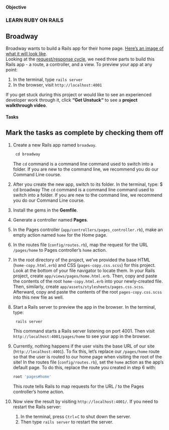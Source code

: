 #### Objective

### LEARN RUBY ON RAILS

## Broadway

Broadway wants to build a Rails app for their home page. <u>Here’s an image of what it will look like</u>.<br>
Looking at the <u>request/response cycle</u>,
we need three parts to build this Rails app - a route, a controller, and a view.
To preview your app at any point:

1. In the terminal, type `rails server`
2. In the browser, visit `http://localhost:4001`

If you get stuck during this project or would like to see an experienced developer work through it,
click **“Get Unstuck“** to see a **project walkthrough video**.

#### Tasks

## Mark the tasks as complete by checking them off

1. Create a new Rails app named `broadway`.

   ```ruby
    cd broadway
   ```

   The `cd` command is a command line command used to switch into a folder.
   If you are new to the command line, we recommend you do our Command Line course.

2. After you create the new app, switch to its folder. In the terminal, type:
   $ cd broadway
   The `cd` command is a command line command used to switch into a folder.
   If you are new to the command line, we recommend you do our Command Line course.

3. Install the gems in the **Gemfile**.

4. Generate a controller named **Pages**.

5. In the Pages controller (`app/controllers/pages_controller.rb`), make an empty action named `home` for the Home page.

6. In the routes file (`config/routes.rb`), map the request for the URL `/pages/home` to Pages controller’s `home` action.

7. In the root directory of the project,
   we’ve provided the base HTML (`home-copy.html.erb`) and CSS (`pages-copy.css.scss`) for this project.
   Look at the bottom of your file navigator to locate them.
   In your Rails project, create `app/views/pages/home.html.erb`.
   Then, copy and paste the contents of the root `home-copy.html.erb` into your newly-created file.
   Then, similarly, create `app/assets/stylesheets/pages.css.scss`.
   Afterward, copy and paste the contents of the root `pages-copy.css.scss` into this new file as well.

8. Start a Rails server to preview the app in the browser. In the terminal, type:

   ```ruby
    rails server
   ```

   This command starts a Rails server listening on port 4001.
   Then visit `http://localhost:4001/pages/home` to see your app in the browser.

9. Currently, nothing happens if the user visits the base URL of our site (`http://localhost:4001`).
   To fix this, let’s replace our `/pages/home` route so that the user is routed to our home page when visiting the root of the site!
   In the routes file (`config/routes.rb`), set the `home` action as the app’s default page.
   To do this, replace the route you created in step 6 with:

   ```ruby
   root 'pages#home'
   ```

   This route tells Rails to map requests for the URL / to the Pages controller’s home action.

10. Now view the result by visiting `http://localhost:4001/`.
    If you need to restart the Rails server:
    1. In the terminal, press `Ctrl`+`C` to shut down the server.
    2. Then type `rails server` to restart the server.
